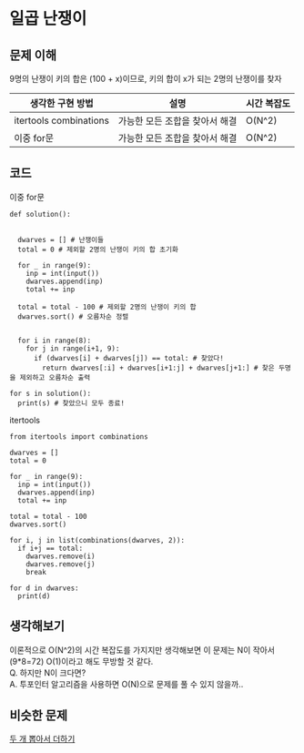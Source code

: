 # 일곱 난쟁이

## 문제 이해
9명의 난쟁이 키의 합은 (100 + x)이므로, 키의 합이 x가 되는 2명의 난쟁이를 찾자

|생각한 구현 방법|설명|시간 복잡도|
|-|-|-|
|itertools combinations|가능한 모든 조합을 찾아서 해결|O(N^2)|
|이중 for문|가능한 모든 조합을 찾아서 해결|O(N^2)|

## 코드
이중 for문
```
def solution():


  dwarves = [] # 난쟁이들
  total = 0 # 제외할 2명의 난쟁이 키의 합 초기화
  
  for _ in range(9):
    inp = int(input())
    dwarves.append(inp)
    total += inp
  
  total = total - 100 # 제외할 2명의 난쟁이 키의 합
  dwarves.sort() # 오름차순 정렬


  for i in range(8):
    for j in range(i+1, 9):
      if (dwarves[i] + dwarves[j]) == total: # 찾았다!
        return dwarves[:i] + dwarves[i+1:j] + dwarves[j+1:] # 찾은 두명을 제외하고 오름차순 출력 

for s in solution():
  print(s) # 찾았으니 모두 종료!
```
itertools
```
from itertools import combinations

dwarves = []
total = 0

for _ in range(9):
  inp = int(input())
  dwarves.append(inp)
  total += inp

total = total - 100
dwarves.sort()

for i, j in list(combinations(dwarves, 2)):
  if i+j == total:
    dwarves.remove(i)
    dwarves.remove(j)
    break

for d in dwarves:
  print(d)
```

## 생각해보기
이론적으로 O(N^2)의 시간 복잡도를 가지지만 생각해보면 이 문제는 N이 작아서(9*8=72) O(1)이라고 해도 무방할 것 같다.    
Q. 하지만 N이 크다면?    
A. 투포인터 알고리즘을 사용하면 O(N)으로 문제를 풀 수 있지 않을까..

## 비슷한 문제
[두 개 뽑아서 더하기](https://programmers.co.kr/learn/courses/30/lessons/68644)  
